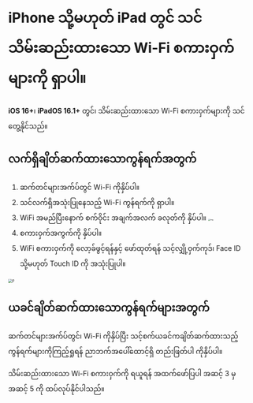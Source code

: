 # iPhone သို့မဟုတ် iPad တွင် သင်သိမ်းဆည်းထားသော Wi-Fi စကားဝှက်များကို ရှာပါ။

**iOS 16+**၊ **iPadOS 16.1+** တွင်၊ သိမ်းဆည်းထားသော Wi-Fi စကားဝှက်များကို သင်တွေ့နိုင်သည်။

## လက်ရှိချိတ်ဆက်ထားသောကွန်ရက်အတွက်

1. ဆက်တင်များအက်ပ်တွင် Wi-Fi ကိုနှိပ်ပါ။
2. သင်လက်ရှိအသုံးပြုနေသည့် Wi-Fi ကွန်ရက်ကို ရှာပါ။
3. WiFi အမည်ပြီးနောက် စက်ဝိုင်း အချက်အလက် ခလုတ်ကို နှိပ်ပါ။ <img src="https://support.apple.com/library/content/dam/edam/applecare/images/en_US/iOS/ios-16-info-circle-blue-hollow.png" alt="img" style="zoom:25%;" />
4. စကားဝှက်အကွက်ကို နှိပ်ပါ။
5. WiFi စကားဝှက်ကို လော့ခ်ဖွင့်ရန်နှင့် ဖော်ထုတ်ရန် သင့်လျှို့ဝှက်ကုဒ်၊ Face ID သို့မဟုတ် Touch ID ကို အသုံးပြုပါ။

<img src="https://support.apple.com/library/content/dam/edam/applecare/images/en_US/iOS/ios-16-iphone-14-pro-wifi-name-more-info-password-on-tap.png" alt="P" style="zoom:50%;" />



## ယခင်ချိတ်ဆက်ထားသောကွန်ရက်များအတွက်

ဆက်တင်များအက်ပ်တွင်၊ Wi-Fi ကိုနှိပ်ပြီး သင့်စက်ယခင်ကချိတ်ဆက်ထားသည့်ကွန်ရက်များကိုကြည့်ရှုရန် ညာဘက်အပေါ်ထောင့်ရှိ တည်းဖြတ်ပါ ကိုနှိပ်ပါ။

သိမ်းဆည်းထားသော Wi-Fi စကားဝှက်ကို ရယူရန် အထက်ဖော်ပြပါ အဆင့် 3 မှ အဆင့် 5 ကို ထပ်လုပ်နိုင်ပါသည်။







